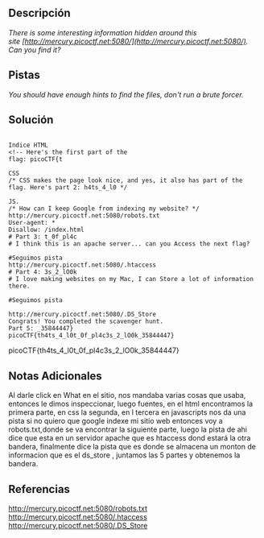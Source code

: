 
## Descripción

*There is some interesting information hidden around this site [http://mercury.picoctf.net:5080/](http://mercury.picoctf.net:5080/). Can you find it?*

## Pistas

*You should have enough hints to find the files, don't run a brute forcer.*

## Solución

```

Indice HTML
<!-- Here's the first part of the
flag: picoCTF{t

CSS
/* CSS makes the page look nice, and yes, it also has part of the flag. Here's part 2: h4ts_4_l0 */

JS.
/* How can I keep Google from indexing my website? */
http://mercury.picoctf.net:5080/robots.txt
User-agent: *
Disallow: /index.html
# Part 3: t_0f_pl4c
# I think this is an apache server... can you Access the next flag?

#Seguimos pista
http://mercury.picoctf.net:5080/.htaccess
# Part 4: 3s_2_lO0k
# I love making websites on my Mac, I can Store a lot of information there.

#Seguimos pista

http://mercury.picoctf.net:5080/.DS_Store
Congrats! You completed the scavenger hunt.
Part 5: _35844447}
picoCTF{th4ts_4_l0t_0f_pl4c3s_2_lO0k_35844447}
```

picoCTF{th4ts_4_l0t_0f_pl4c3s_2_lO0k_35844447}

## Notas Adicionales 

Al darle click en What en el sitio, nos mandaba varias cosas que usaba, entonces le dimos inspeccionar, luego fuentes, en el html encontramos la primera parte, en css la segunda, en l tercera en javascripts nos da una pista si no quiero que google indexe mi sitio web entonces voy a robots.txt,donde se va encontrar la siguiente parte, luego la pista de ahi dice que esta en un servidor apache que es htaccess dond estará la otra bandera, finalmente dice la pista que es donde se almacena un monton de informacion que es el ds_store , juntamos las 5 partes y obtenemos la bandera.
## Referencias 

http://mercury.picoctf.net:5080/robots.txt
http://mercury.picoctf.net:5080/.htaccess
http://mercury.picoctf.net:5080/.DS_Store